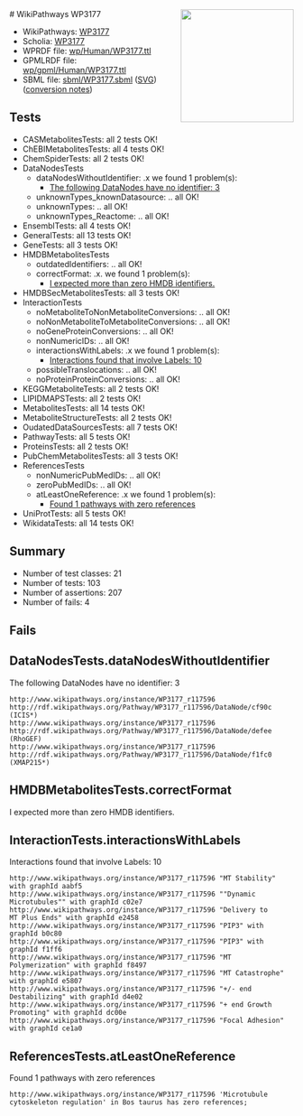<img style="float: right; width: 200px" src="../logo.png" />
# WikiPathways WP3177

* WikiPathways: [WP3177](https://identifiers.org/wikipathways:WP3177)
* Scholia: [WP3177](https://scholia.toolforge.org/wikipathways/WP3177)
* WPRDF file: [wp/Human/WP3177.ttl](../wp/Human/WP3177.ttl)
* GPMLRDF file: [wp/gpml/Human/WP3177.ttl](../wp/gpml/Human/WP3177.ttl)
* SBML file: [sbml/WP3177.sbml](../sbml/WP3177.sbml) ([SVG](../sbml/WP3177.svg)) ([conversion notes](../sbml/WP3177.txt))

## Tests
* CASMetabolitesTests: all 2 tests OK!
* ChEBIMetabolitesTests: all 4 tests OK!
* ChemSpiderTests: all 2 tests OK!
* DataNodesTests
    * dataNodesWithoutIdentifier: .x we found 1 problem(s):
        * [The following DataNodes have no identifier: 3](#d2d32fa2)
    * unknownTypes_knownDatasource: .. all OK!
    * unknownTypes: .. all OK!
    * unknownTypes_Reactome: .. all OK!
* EnsemblTests: all 4 tests OK!
* GeneralTests: all 13 tests OK!
* GeneTests: all 3 tests OK!
* HMDBMetabolitesTests
    * outdatedIdentifiers: .. all OK!
    * correctFormat: .x. we found 1 problem(s):
        * [I expected more than zero HMDB identifiers.](#ad154c1e)
* HMDBSecMetabolitesTests: all 3 tests OK!
* InteractionTests
    * noMetaboliteToNonMetaboliteConversions: .. all OK!
    * noNonMetaboliteToMetaboliteConversions: .. all OK!
    * noGeneProteinConversions: .. all OK!
    * nonNumericIDs: .. all OK!
    * interactionsWithLabels: .x we found 1 problem(s):
        * [Interactions found that involve Labels: 10](#fe97a8b8)
    * possibleTranslocations: .. all OK!
    * noProteinProteinConversions: .. all OK!
* KEGGMetaboliteTests: all 2 tests OK!
* LIPIDMAPSTests: all 2 tests OK!
* MetabolitesTests: all 14 tests OK!
* MetaboliteStructureTests: all 2 tests OK!
* OudatedDataSourcesTests: all 7 tests OK!
* PathwayTests: all 5 tests OK!
* ProteinsTests: all 2 tests OK!
* PubChemMetabolitesTests: all 3 tests OK!
* ReferencesTests
    * nonNumericPubMedIDs: .. all OK!
    * zeroPubMedIDs: .. all OK!
    * atLeastOneReference: .x we found 1 problem(s):
        * [Found 1 pathways with zero references](#35eb778e)
* UniProtTests: all 5 tests OK!
* WikidataTests: all 14 tests OK!


## Summary

* Number of test classes: 21
* Number of tests: 103
* Number of assertions: 207
* Number of fails: 4

## Fails

<a name="d2d32fa2" />

## DataNodesTests.dataNodesWithoutIdentifier

The following DataNodes have no identifier: 3
```
http://www.wikipathways.org/instance/WP3177_r117596 http://rdf.wikipathways.org/Pathway/WP3177_r117596/DataNode/cf90c (ICIS*)
http://www.wikipathways.org/instance/WP3177_r117596 http://rdf.wikipathways.org/Pathway/WP3177_r117596/DataNode/defee (RhoGEF)
http://www.wikipathways.org/instance/WP3177_r117596 http://rdf.wikipathways.org/Pathway/WP3177_r117596/DataNode/f1fc0 (XMAP215*)
```

<a name="ad154c1e" />

## HMDBMetabolitesTests.correctFormat

I expected more than zero HMDB identifiers.
<a name="fe97a8b8" />

## InteractionTests.interactionsWithLabels

Interactions found that involve Labels: 10
```
http://www.wikipathways.org/instance/WP3177_r117596 "MT Stability" with graphId aabf5
http://www.wikipathways.org/instance/WP3177_r117596 ""Dynamic
Microtubules"" with graphId c02e7
http://www.wikipathways.org/instance/WP3177_r117596 "Delivery to
MT Plus Ends" with graphId e2458
http://www.wikipathways.org/instance/WP3177_r117596 "PIP3" with graphId b0c80
http://www.wikipathways.org/instance/WP3177_r117596 "PIP3" with graphId f1ff6
http://www.wikipathways.org/instance/WP3177_r117596 "MT Polymerization" with graphId f8497
http://www.wikipathways.org/instance/WP3177_r117596 "MT Catastrophe" with graphId e5807
http://www.wikipathways.org/instance/WP3177_r117596 "+/- end
Destabilizing" with graphId d4e02
http://www.wikipathways.org/instance/WP3177_r117596 "+ end Growth
Promoting" with graphId dc00e
http://www.wikipathways.org/instance/WP3177_r117596 "Focal Adhesion" with graphId ce1a0
```

<a name="35eb778e" />

## ReferencesTests.atLeastOneReference

Found 1 pathways with zero references
```
http://www.wikipathways.org/instance/WP3177_r117596 'Microtubule cytoskeleton regulation' in Bos taurus has zero references; 
```

